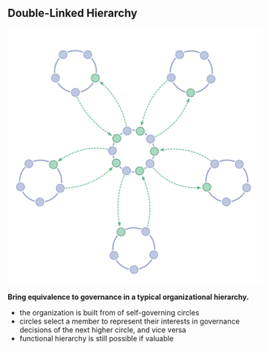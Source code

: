 ## Double-Linked Hierarchy

![right,fit](img/structural-patterns/double-linked-hierarchy.png)

**Bring equivalence to governance in a typical organizational hierarchy.**

* the organization is built from of self-governing circles
* circles select a member to represent their interests in governance decisions of the next higher circle, and vice versa
* functional hierarchy is still possible if valuable
